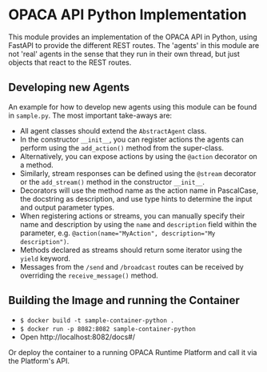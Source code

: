 # OPACA API Python Implementation

This module provides an implementation of the OPACA API in Python, using FastAPI to provide the different REST routes.
The 'agents' in this module are not 'real' agents in the sense that they run in their own thread, but just objects that
react to the REST routes.

## Developing new Agents

An example for how to develop new agents using this module can be found in `sample.py`.
The most important take-aways are:
* All agent classes should extend the `AbstractAgent` class.
* In the constructor `__init__`, you can register actions the agents can perform using the `add_action()` method from the super-class. 
* Alternatively, you can expose actions by using the `@action` decorator on a method.
* Similarly, stream responses can be defined using the `@stream` decorator or the `add_stream()` method in the constructor `__init__`.
* Decorators will use the method name as the action name in PascalCase, the docstring as description, and use type hints to determine the input and output parameter types.
* When registering actions or streams, you can manually specify their name and description by using the `name` and `description` field within the parameter, e.g. `@action(name="MyAction", description="My description")`.
* Methods declared as streams should return some iterator using the `yield` keyword.
* Messages from the `/send`  and `/broadcast` routes can be received by overriding the `receive_message()` method.


## Building the Image and running the Container

* `$ docker build -t sample-container-python .`
* `$ docker run -p 8082:8082 sample-container-python`
* Open http://localhost:8082/docs#/

Or deploy the container to a running OPACA Runtime Platform and call it via the Platform's API.

